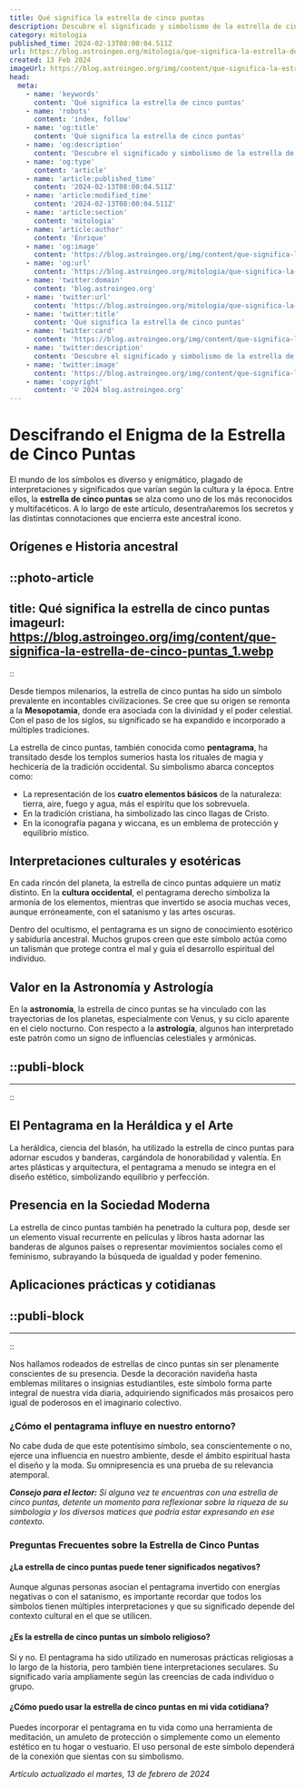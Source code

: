 ```yaml
---
title: Qué significa la estrella de cinco puntas
description: Descubre el significado y simbolismo de la estrella de cinco puntas, un icono cultural y espiritual fascinante. Explora su historia y uso aquí.
category: mitologia
published_time: 2024-02-13T08:00:04.511Z
url: https://blog.astroingeo.org/mitologia/que-significa-la-estrella-de-cinco-puntas
created: 13 Feb 2024
imageUrl: https://blog.astroingeo.org/img/content/que-significa-la-estrella-de-cinco-puntas_1.webp
head:
  meta:
    - name: 'keywords'
      content: 'Qué significa la estrella de cinco puntas'
    - name: 'robots'
      content: 'index, follow'
    - name: 'og:title'
      content: 'Qué significa la estrella de cinco puntas'
    - name: 'og:description'
      content: 'Descubre el significado y simbolismo de la estrella de cinco puntas, un icono cultural y espiritual fascinante. Explora su historia y uso aquí.'
    - name: 'og:type'
      content: 'article'
    - name: 'article:published_time'
      content: '2024-02-13T08:00:04.511Z'
    - name: 'article:modified_time'
      content: '2024-02-13T08:00:04.511Z'
    - name: 'article:section'
      content: 'mitologia'
    - name: 'article:author'
      content: 'Enrique'
    - name: 'og:image'
      content: 'https://blog.astroingeo.org/img/content/que-significa-la-estrella-de-cinco-puntas_1.webp'
    - name: 'og:url'
      content: 'https://blog.astroingeo.org/mitologia/que-significa-la-estrella-de-cinco-puntas'
    - name: 'twitter:domain'
      content: 'blog.astroingeo.org'
    - name: 'twitter:url'
      content: 'https://blog.astroingeo.org/mitologia/que-significa-la-estrella-de-cinco-puntas'
    - name: 'twitter:title'
      content: 'Qué significa la estrella de cinco puntas'
    - name: 'twitter:card'
      content: 'https://blog.astroingeo.org/img/content/que-significa-la-estrella-de-cinco-puntas_1.webp'
    - name: 'twitter:description'
      content: 'Descubre el significado y simbolismo de la estrella de cinco puntas, un icono cultural y espiritual fascinante. Explora su historia y uso aquí.'
    - name: 'twitter:image'
      content: 'https://blog.astroingeo.org/img/content/que-significa-la-estrella-de-cinco-puntas_1.webp'
    - name: 'copyright'
      content: '© 2024 blog.astroingeo.org'
---
```

# Descifrando el Enigma de la Estrella de Cinco Puntas

El mundo de los símbolos es diverso y enigmático, plagado de interpretaciones y significados que varían según la cultura y la época. Entre ellos, la **estrella de cinco puntas** se alza como uno de los más reconocidos y multifacéticos. A lo largo de este artículo, desentrañaremos los secretos y las distintas connotaciones que encierra este ancestral ícono.

## Orígenes e Historia ancestral

::photo-article
---
title: Qué significa la estrella de cinco puntas
imageurl: https://blog.astroingeo.org/img/content/que-significa-la-estrella-de-cinco-puntas_1.webp
---
::



Desde tiempos milenarios, la estrella de cinco puntas ha sido un símbolo prevalente en incontables civilizaciones. Se cree que su origen se remonta a la **Mesopotamia**, donde era asociada con la divinidad y el poder celestial. Con el paso de los siglos, su significado se ha expandido e incorporado a múltiples tradiciones.

La estrella de cinco puntas, también conocida como **pentagrama**, ha transitado desde los templos sumerios hasta los rituales de magia y hechicería de la tradición occidental. Su simbolismo abarca conceptos como:

- La representación de los **cuatro elementos básicos** de la naturaleza: tierra, aire, fuego y agua, más el espíritu que los sobrevuela.
- En la tradición cristiana, ha simbolizado las cinco llagas de Cristo.
- En la iconografía pagana y wiccana, es un emblema de protección y equilibrio místico.

## Interpretaciones culturales y esotéricas

En cada rincón del planeta, la estrella de cinco puntas adquiere un matiz distinto. En la **cultura occidental**, el pentagrama derecho simboliza la armonía de los elementos, mientras que invertido se asocia muchas veces, aunque erróneamente, con el satanismo y las artes oscuras.

Dentro del ocultismo, el pentagrama es un signo de conocimiento esotérico y sabiduría ancestral. Muchos grupos creen que este símbolo actúa como un talismán que protege contra el mal y guía el desarrollo espiritual del individuo.

## Valor en la Astronomía y Astrología

En la **astronomía**, la estrella de cinco puntas se ha vinculado con las trayectorias de los planetas, especialmente con Venus, y su ciclo aparente en el cielo nocturno. Con respecto a la **astrología**, algunos han interpretado este patrón como un signo de influencias celestiales y armónicas.


  ::publi-block
  ---
  ---
  ::
  
  

## El Pentagrama en la Heráldica y el Arte

La heráldica, ciencia del blasón, ha utilizado la estrella de cinco puntas para adornar escudos y banderas, cargándola de honorabilidad y valentía. En artes plásticas y arquitectura, el pentagrama a menudo se integra en el diseño estético, simbolizando equilibrio y perfección.

## Presencia en la Sociedad Moderna

La estrella de cinco puntas también ha penetrado la cultura pop, desde ser un elemento visual recurrente en películas y libros hasta adornar las banderas de algunos países o representar movimientos sociales como el feminismo, subrayando la búsqueda de igualdad y poder femenino.

## Aplicaciones prácticas y cotidianas


  ::publi-block
  ---
  ---
  ::
  
  

Nos hallamos rodeados de estrellas de cinco puntas sin ser plenamente conscientes de su presencia. Desde la decoración navideña hasta emblemas militares o insignias estudiantiles, este símbolo forma parte integral de nuestra vida diaria, adquiriendo significados más prosaicos pero igual de poderosos en el imaginario colectivo.

### ¿Cómo el pentagrama influye en nuestro entorno?

No cabe duda de que este potentísimo símbolo, sea conscientemente o no, ejerce una influencia en nuestro ambiente, desde el ámbito espiritual hasta el diseño y la moda. Su omnipresencia es una prueba de su relevancia atemporal.

_**Consejo para el lector:** Si alguna vez te encuentras con una estrella de cinco puntas, detente un momento para reflexionar sobre la riqueza de su simbología y los diversos matices que podría estar expresando en ese contexto._

### Preguntas Frecuentes sobre la Estrella de Cinco Puntas

#### ¿La estrella de cinco puntas puede tener significados negativos?
Aunque algunas personas asocian el pentagrama invertido con energías negativas o con el satanismo, es importante recordar que todos los símbolos tienen múltiples interpretaciones y que su significado depende del contexto cultural en el que se utilicen.

#### ¿Es la estrella de cinco puntas un símbolo religioso?
Sí y no. El pentagrama ha sido utilizado en numerosas prácticas religiosas a lo largo de la historia, pero también tiene interpretaciones seculares. Su significado varía ampliamente según las creencias de cada individuo o grupo.

#### ¿Cómo puedo usar la estrella de cinco puntas en mi vida cotidiana?
Puedes incorporar el pentagrama en tu vida como una herramienta de meditación, un amuleto de protección o simplemente como un elemento estético en tu hogar o vestuario. El uso personal de este símbolo dependerá de la conexión que sientas con su simbolismo.

_Artículo actualizado el martes, 13 de febrero de 2024_